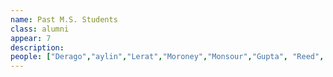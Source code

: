 ```yaml
---
name: Past M.S. Students
class: alumni
appear: 7
description: 
people: ["Derago","aylin","Lerat","Moroney","Monsour","Gupta", "Reed", "Akinode", "Murray"]
---
```


